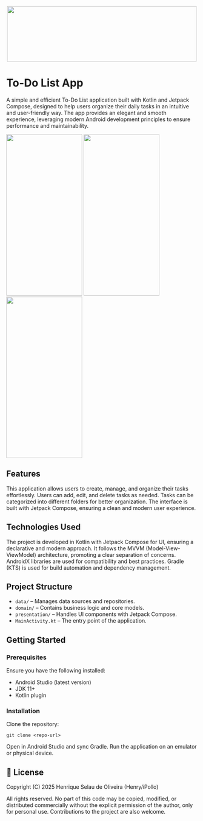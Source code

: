 <p align="center">
  <img width="500" height="146" src="https://i.imgur.com/rBt2X48.png">
</p>

# To-Do List App

A simple and efficient To-Do List application built with Kotlin and Jetpack Compose, designed to help users organize their daily tasks in an intuitive and user-friendly way. The app provides an elegant and smooth experience, leveraging modern Android development principles to ensure performance and maintainability.


<img width="200" height="424" src="https://i.imgur.com/OjmBxs2.png"> <img width="200" height="424" src="https://i.imgur.com/6JPCx4m.png"> <img width="200" height="424" src="https://i.imgur.com/Sc9RiAC.png">


## Features

This application allows users to create, manage, and organize their tasks effortlessly. Users can add, edit, and delete tasks as needed. Tasks can be categorized into different folders for better organization. The interface is built with Jetpack Compose, ensuring a clean and modern user experience.

## Technologies Used

The project is developed in Kotlin with Jetpack Compose for UI, ensuring a declarative and modern approach. It follows the MVVM (Model-View-ViewModel) architecture, promoting a clear separation of concerns. AndroidX libraries are used for compatibility and best practices. Gradle (KTS) is used for build automation and dependency management.

## Project Structure

- `data/`  – Manages data sources and repositories.
- `domain/` – Contains business logic and core models.
- `presentation/` – Handles UI components with Jetpack Compose.
- `MainActivity.kt` – The entry point of the application.

## Getting Started

### Prerequisites

Ensure you have the following installed:

- Android Studio (latest version)
- JDK 11+
- Kotlin plugin

### Installation

Clone the repository:

`
git clone <repo-url>
`

Open in Android Studio and sync Gradle.
Run the application on an emulator or physical device.

## 📄 License

Copyright (C) 2025 Henrique Selau de Oliveira (Henry/iPollo)

All rights reserved. No part of this code may be copied, modified, or distributed commercially without the explicit permission of the author, only for personal use. Contributions to the project are also welcome.
